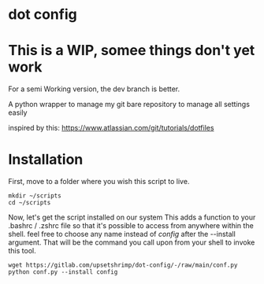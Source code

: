 # dot config
# This is a WIP, somee things don't yet work
For a semi Working version, the dev branch is better.

A python wrapper to manage my git bare repository to manage all settings easily

inspired by this: https://www.atlassian.com/git/tutorials/dotfiles

# Installation
First, move to a folder where you wish this script to live.
```
mkdir ~/scripts
cd ~/scripts
```
Now, let's get the script installed on our system
This adds a function to your .bashrc / .zshrc file
so that it's possible to access from anywhere within the shell.
feel free to choose any name instead of _config_ after the --install argument.
That will be the command you call upon from your shell to invoke this tool.
```
wget https://gitlab.com/upsetshrimp/dot-config/-/raw/main/conf.py
python conf.py --install config

```
